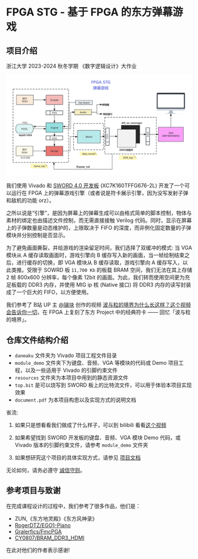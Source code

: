 # FPGA STG - 基于 FPGA 的东方弹幕游戏

## 项目介绍

浙江大学 2023-2024 秋冬学期 《数字逻辑设计》大作业

![结构](resources/framework.png)

我们使用 Vivado 和 [SWORD 4.0 开发板](http://www.sword.org.cn/hardwares/sword4.0) (XC7K160TFFG676-2L) 开发了一个可以运行在 FPGA 上的弹幕游戏引擎（或者说是符卡展示引擎，因为没写发射子弹和敌机的功能 orz）。

之所以说是“引擎”，是因为屏幕上的弹幕生成可以由格式简单的脚本控制，物体与素材的绑定也由描述文件控制，而无需直接接触 Verilog 代码。同时，显示在屏幕上的子弹数量是动态维护的，上限取决于 FIFO 的深度，而非例化固定数量的子弹模块并分别控制是否显示。

为了避免画面撕裂，并给游戏的渲染留足时间，我们选择了双缓冲的模式: 当 VGA 模块从 A 缓存读取画面时，游戏引擎向 B 缓存写入新的画面，当一帧绘制结束之后，进行缓存的切换，即 VGA 模块从 B 缓存读取，游戏引擎向 A 缓存写入，以此类推。受限于 SOWRD 板 `11,700 Kb` 的板载 BRAM 空间，我们无法在其上存储 2 帧 800x600 分辨率，每个像素 12bit 的画面。为此，我们转而使用空间更为充足板载的 DDR3 内存，并使用 MIG ip 核 (Native 接口) 将 DDR3 内存的读写封装成了一个巨大的 FIFO，以方便使用。

我们参考了 B站 UP 主 [@锑块](https://space.bilibili.com/8575641) 创作的视频 [波与粒的境界为什么长这样？这个视频会告诉你一切](https://b23.tv/av98646627)，在 FPGA 上复刻了东方 Project 中的经典符卡 —— 回忆「波与粒的境界」。

## 仓库文件结构介绍

- `danmaku` 文件夹为 Vivado 项目工程文件目录
- `module_demo` 文件夹下为键盘、音频、VGA 等模块的代码或 Demo 项目工程，以及一些适用于 Vivado 的引脚约束文件
- `resources` 文件夹为本项目中用到的静态资源文件
- `top.bit` 是可以烧写到 SWORD 板上的比特流文件，可以用于体验本项目实现效果
- `document.pdf` 为本项目构思以及实现方式的说明文档

省流:

1. 如果只是想看看我们做成了什么样子，可以到 bilibili 看看[这个视频](https://b23.tv/BV1by421z7L6)

2. 如果希望找到 SWORD 开发板的键盘、音频、VGA 模块 Demo 代码，或 Vivado 版本的引脚约束文件，请参考 `module_demo` 文件夹

3. 如果想研究这个项目的具体实现方式，请参见 [项目文档](document.pdf)

无论如何，请务必遵守 [诚信守则](https://www.zhihu.com/question/68235594/answer/261395370)。

## 参考项目与致谢

在完成课程设计的过程中，我们参考了很多作品，他们是：

- ZUN,《东方地灵殿》《东方风神录》
- [RogerDTZ/EGO1-Piano](https://github.com/RogerDTZ/EGO1-Piano)
- [Gralerfics/FmcPGA](https://github.com/Gralerfics/FmcPGA)
- [CY0807/BRAM_DDR3_HDMI](https://github.com/CY0807/BRAM_DDR3_HDMI)

在此对他们的作者表示感谢!